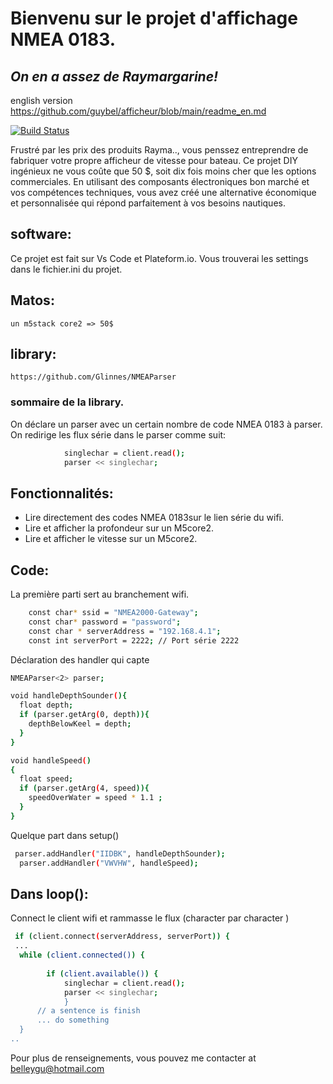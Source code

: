 # Bienvenu sur le projet d'affichage NMEA 0183. 
## _On en a assez de Raymargarine!_

english version https://github.com/guybel/afficheur/blob/main/readme_en.md

[![Build Status](https://github.com/guybel/afficheur?branch=main)](https://github.com/guybel/afficheur)

Frustré par les prix des produits Rayma.., vous penssez entreprendre de fabriquer votre propre afficheur de vitesse pour bateau. Ce projet DIY ingénieux ne vous coûte que 50 $, soit dix fois moins cher que les options commerciales. En utilisant des composants électroniques bon marché et vos compétences techniques, vous avez créé une alternative économique et personnalisée qui répond parfaitement à vos besoins nautiques.

## software:
Ce projet est fait sur Vs Code et Plateform.io. Vous trouverai les settings dans le fichier.ini du 	projet. 

## Matos:
    un m5stack core2 => 50$

## library:
    https://github.com/Glinnes/NMEAParser 

### sommaire de la library. 
On déclare un parser avec un certain nombre de code NMEA 0183 à parser. 
On redirige les flux série dans le parser comme suit:
```sh
            singlechar = client.read();        
            parser << singlechar;
```

## Fonctionnalités: 
- Lire directement des codes NMEA 0183sur le lien série du wifi.
- Lire et afficher la profondeur sur un M5core2.
- Lire et afficher le vitesse sur un M5core2.

## Code:

La première parti sert au branchement wifi. 
```sh
    const char* ssid = "NMEA2000-Gateway";
    const char* password = "password";
    const char * serverAddress = "192.168.4.1";
    const int serverPort = 2222; // Port série 2222
```
Déclaration des handler qui capte
```sh
NMEAParser<2> parser;

void handleDepthSounder(){
  float depth;
  if (parser.getArg(0, depth)){
    depthBelowKeel = depth;
  }
}
```


```sh
void handleSpeed()
{
  float speed;
  if (parser.getArg(4, speed)){
    speedOverWater = speed * 1.1 ;
  }
}
```
Quelque part dans setup()
```sh
 parser.addHandler("IIDBK", handleDepthSounder);
  parser.addHandler("VWVHW", handleSpeed);
```

## Dans loop():
Connect le client wifi et rammasse le flux (character par character ) 

```sh
 if (client.connect(serverAddress, serverPort)) {
 ...
  while (client.connected()) {
        
        if (client.available()) {
            singlechar = client.read();        
            parser << singlechar;
            }
      // a sentence is finish
      ... do something
  }
..
```
Pour plus de renseignements, vous pouvez me contacter at belleygu@hotmail.com
